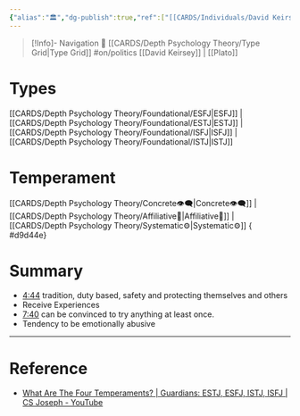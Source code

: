 ```yaml
---
{"alias":"🏛️","dg-publish":true,"ref":["[[CARDS/Individuals/David Keirsey\|David Keirsey]]","[[Plato\|Plato]]"],"permalink":"/cards/depth-psychology-theory/guardian/","dgPassFrontmatter":true,"created":"2023-01-12T12:07:29.951+01:00","updated":"2023-05-24T15:46:17.511+02:00"}
---
```


> [!Info]- Navigation 💠
> [[CARDS/Depth Psychology Theory/Type Grid\|Type Grid]]  #on/politics 
> [[David Keirsey]] | [[Plato]]

# Types 
[[CARDS/Depth Psychology Theory/Foundational/ESFJ\|ESFJ]] | [[CARDS/Depth Psychology Theory/Foundational/ESTJ\|ESTJ]] | [[CARDS/Depth Psychology Theory/Foundational/ISFJ\|ISFJ]] | [[CARDS/Depth Psychology Theory/Foundational/ISTJ\|ISTJ]]

# Temperament 
[[CARDS/Depth Psychology Theory/Concrete👁️‍🗨️\|Concrete👁️‍🗨️]] | [[CARDS/Depth Psychology Theory/Affiliative🐜\|Affiliative🐜]] | [[CARDS/Depth Psychology Theory/Systematic⚙️\|Systematic⚙️]] 
{ #d9d44e}


# Summary 
- [4:44](https://www.youtube.com/watch?v=heBzJzV8ExA&t=284s) tradition, duty based, safety and protecting themselves and others 
- Receive Experiences 
- [7:40](https://www.youtube.com/watch?v=heBzJzV8ExA&t=460s) can be convinced to try anything at least once. 
- Tendency to be emotionally abusive 

---
# Reference 
- [What Are The Four Temperaments? | Guardians: ESTJ, ESFJ, ISTJ, ISFJ | CS Joseph - YouTube](https://youtu.be/heBzJzV8ExA)